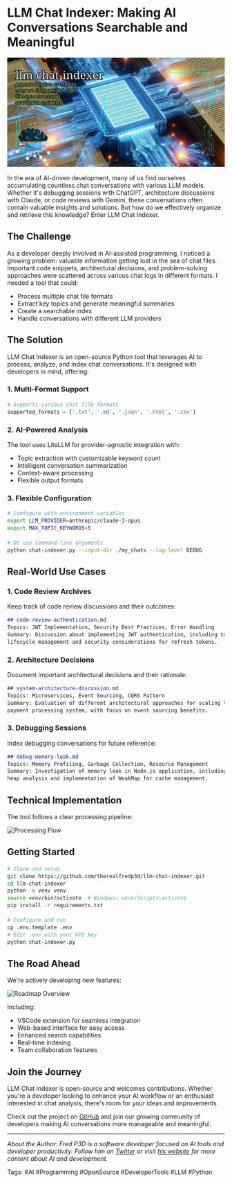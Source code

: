 # LLM Chat Indexer: Making AI Conversations Searchable and Meaningful

![LLM Chat Indexer](../../assets/llm-chat-indexer.png)

In the era of AI-driven development, many of us find ourselves accumulating countless chat conversations with various LLM models. Whether it's debugging sessions with ChatGPT, architecture discussions with Claude, or code reviews with Gemini, these conversations often contain valuable insights and solutions. But how do we effectively organize and retrieve this knowledge? Enter LLM Chat Indexer.

## The Challenge

As a developer deeply involved in AI-assisted programming, I noticed a growing problem: valuable information getting lost in the sea of chat files. Important code snippets, architectural decisions, and problem-solving approaches were scattered across various chat logs in different formats. I needed a tool that could:

- Process multiple chat file formats
- Extract key topics and generate meaningful summaries
- Create a searchable index
- Handle conversations with different LLM providers

## The Solution

LLM Chat Indexer is an open-source Python tool that leverages AI to process, analyze, and index chat conversations. It's designed with developers in mind, offering:

### 1. Multi-Format Support
```python
# Supports various chat file formats
supported_formats = ['.txt', '.md', '.json', '.html', '.csv']
```

### 2. AI-Powered Analysis
The tool uses LiteLLM for provider-agnostic integration with:
- Topic extraction with customizable keyword count
- Intelligent conversation summarization
- Context-aware processing
- Flexible output formats

### 3. Flexible Configuration
```bash
# Configure with environment variables
export LLM_PROVIDER=anthropic/claude-3-opus
export MAX_TOPIC_KEYWORDS=5

# Or use command-line arguments
python chat-indexer.py --input-dir ./my_chats --log-level DEBUG
```

## Real-World Use Cases

### 1. Code Review Archives
Keep track of code review discussions and their outcomes:

```markdown
## code-review-authentication.md
Topics: JWT Implementation, Security Best Practices, Error Handling
Summary: Discussion about implementing JWT authentication, including token 
lifecycle management and security considerations for refresh tokens.
```

### 2. Architecture Decisions
Document important architectural decisions and their rationale:

```markdown
## system-architecture-discussion.md
Topics: Microservices, Event Sourcing, CQRS Pattern
Summary: Evaluation of different architectural approaches for scaling the 
payment processing system, with focus on event sourcing benefits.
```

### 3. Debugging Sessions
Index debugging conversations for future reference:

```markdown
## debug-memory-leak.md
Topics: Memory Profiling, Garbage Collection, Resource Management
Summary: Investigation of memory leak in Node.js application, including 
heap analysis and implementation of WeakMap for cache management.
```

## Technical Implementation

The tool follows a clear processing pipeline:

![Processing Flow](../../assets/processing_flow.png)

## Getting Started

```bash
# Clone and setup
git clone https://github.com/therealfredp3d/llm-chat-indexer.git
cd llm-chat-indexer
python -m venv venv
source venv/bin/activate  # Windows: venv\Scripts\activate
pip install -r requirements.txt

# Configure and run
cp .env.template .env
# Edit .env with your API key
python chat-indexer.py
```

## The Road Ahead

We're actively developing new features:

![Roadmap Overview](../../assets/roadmap-overview.png)

Including:
- VSCode extension for seamless integration
- Web-based interface for easy access
- Enhanced search capabilities
- Real-time indexing
- Team collaboration features

## Join the Journey

LLM Chat Indexer is open-source and welcomes contributions. Whether you're a developer looking to enhance your AI workflow or an enthusiast interested in chat analysis, there's room for your ideas and improvements.

Check out the project on [GitHub](https://github.com/therealfredp3d/llm-chat-indexer) and join our growing community of developers making AI conversations more manageable and meaningful.

---

*About the Author: Fred P3D is a software developer focused on AI tools and developer productivity. Follow him on [Twitter](https://twitter.com/TheRealFREDP3D) or visit [his website](https://www.therealfred.ca) for more content about AI and development.*

Tags: #AI #Programming #OpenSource #DeveloperTools #LLM #Python


